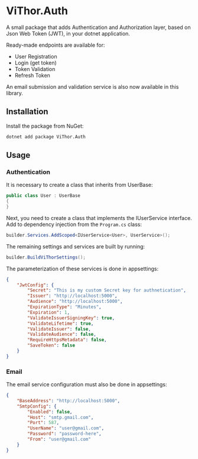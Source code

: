 # ViThor.Auth

A small package that adds Authentication and Authorization layer, based on Json Web Token (JWT), in your dotnet application.

Ready-made endpoints are available for:
- User Registration
- Login (get token)
- Token Validation
- Refresh Token

An email submission and validation service is also now available in this library.


## Installation

Install the package from NuGet:

```bash
dotnet add package ViThor.Auth
```


## Usage

### Authentication

It is necessary to create a class that inherits from UserBase:

```csharp
public class User : UserBase
{    
}
```

Next, you need to create a class that implements the IUserService interface. Add to dependency injection from the `Program.cs` class:
    
```csharp
builder.Services.AddScoped<IUserService<User>, UserService>();
```

The remaining settings and services are built by running:

```csharp
builder.BuildViThorSettings();
```

The parameterization of these services is done in appsettings:

```json
{
    "JwtConfig": {
        "Secret": "This is my custom Secret key for authnetication",
        "Issuer": "http://localhost:5000",
        "Audience": "http://localhost:5000",
        "ExpirationType": "Minutes",
        "Expiration": 1,
        "ValidateIssuerSigningKey": true,
        "ValidateLifetime": true,
        "ValidateIssuer": false,
        "ValidateAudience": false,
        "RequireHttpsMetadata": false,
        "SaveToken": false
    }
}
```

### Email

The email service configuration must also be done in appsettings:

```json
{
    "BaseAddress": "http://localhost:5000",
    "SmtpConfig": {
        "Enabled": false,
        "Host": "smtp.gmail.com",
        "Port": 587,
        "UserName": "user@gmail.com",
        "Password": "password-here",
        "From": "user@gmail.com"
    }
}
```

